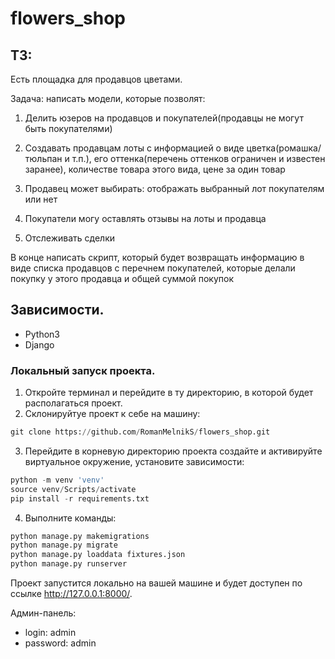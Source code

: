 # flowers_shop

## ТЗ:
Есть площадка для продавцов цветами.

Задача: написать модели, которые позволят:

1) Делить юзеров на продавцов и покупателей(продавцы не могут быть покупателями)

2) Создавать продавцам лоты с информацией о виде цветка(ромашка/тюльпан и т.п.), его оттенка(перечень оттенков ограничен и известен заранее), количестве товара этого вида, цене за один товар

3) Продавец может выбирать: отображать выбранный лот покупателям или нет

4) Покупатели могу оставлять отзывы на лоты и продавца

5) Отслеживать сделки

В конце написать скрипт, который будет возвращать информацию в виде списка продавцов с перечнем покупателей, которые делали покупку у этого продавца и общей суммой покупок


## Зависимости.
- Python3
- Django

### Локальный запуск проекта.
1. Откройте терминал и перейдите в ту директорию, в которой будет располагаться проект.
2. Склонируйтуе проект к себе на машину:
```python
git clone https://github.com/RomanMelnikS/flowers_shop.git
```
3. Перейдите в корневую директорию проекта создайте и активируйте виртуальное окружение, установите зависимости:
```python
python -m venv 'venv'
source venv/Scripts/activate
pip install -r requirements.txt
```
4. Выполните команды:
```python
python manage.py makemigrations
python manage.py migrate
python manage.py loaddata fixtures.json
python manage.py runserver
```
Проект запустится локально на вашей машине и будет доступен по ссылке http://127.0.0.1:8000/.

Админ-панель:
- login: admin
- password: admin
